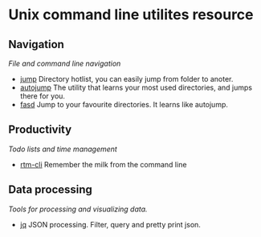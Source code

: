 # Unix command line utilites resource
## Navigation
*File and command line navigation*

* [jump](http://jeroenjanssens.com/2013/08/16/quickly-navigate-your-filesystem-from-the-command-line.html) Directory hotlist, you can easily jump from folder to anoter.
* [autojump](https://github.com/joelthelion/autojump) The utility that learns your most used directories, and jumps there for you.
* [fasd](https://github.com/clvv/fasd) Jump to your favourite directories. It learns like autojump.

## Productivity
*Todo lists and time management*

* [rtm-cli](http://www.davidwaring.net/projects/rtm.html) Remember the milk from the command line

## Data processing
*Tools for processing and visualizing data.*

* [jq](http://stedolan.github.io/jq/) JSON processing. Filter, query and pretty print json. 

